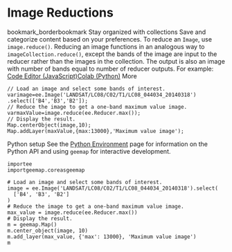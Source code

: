  
#  Image Reductions 
bookmark_borderbookmark Stay organized with collections  Save and categorize content based on your preferences.
To reduce an `Image`, use `image.reduce()`. Reducing an image functions in an analogous way to `imageCollection.reduce()`, except the bands of the image are input to the reducer rather than the images in the collection. The output is also an image with number of bands equal to number of reducer outputs. For example:
[Code Editor (JavaScript)](https://developers.google.com/earth-engine/guides/reducers_image#code-editor-javascript-sample)[Colab (Python)](https://developers.google.com/earth-engine/guides/reducers_image#colab-python-sample) More
```
// Load an image and select some bands of interest.
varimage=ee.Image('LANDSAT/LC08/C02/T1/LC08_044034_20140318')
.select(['B4','B3','B2']);
// Reduce the image to get a one-band maximum value image.
varmaxValue=image.reduce(ee.Reducer.max());
// Display the result.
Map.centerObject(image,10);
Map.addLayer(maxValue,{max:13000},'Maximum value image');
```
Python setup
See the [ Python Environment](https://developers.google.com/earth-engine/guides/python_install) page for information on the Python API and using `geemap` for interactive development.
```
importee
importgeemap.coreasgeemap
```
```
# Load an image and select some bands of interest.
image = ee.Image('LANDSAT/LC08/C02/T1/LC08_044034_20140318').select(
  ['B4', 'B3', 'B2']
)
# Reduce the image to get a one-band maximum value image.
max_value = image.reduce(ee.Reducer.max())
# Display the result.
m = geemap.Map()
m.center_object(image, 10)
m.add_layer(max_value, {'max': 13000}, 'Maximum value image')
m
```

